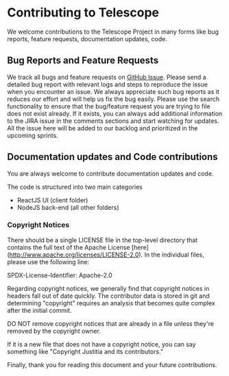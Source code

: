 # Contributing to Telescope

We welcome contributions to the Telescope Project in many forms like bug reports, feature requests,  documentation updates, code.


## Bug Reports and Feature Requests

We track all bugs and feature requests on [GitHub Issue](https://github.com/DSiSc/telescope/issues). Please send a detailed bug report with relevant logs and steps to reproduce the issue when you encounter an issue. We always appreciate such bug reports as it reduces our effort and will help us fix the bug easily. Please use the search functionality to ensure that the bug/feature request you are trying to file does not exist already. If it exists, you can always add additional information to the JIRA issue in the comments sections and start watching for updates. All the issue here will be added to our backlog and prioritized in the upcoming sprints.

## Documentation updates and Code contributions

You are always welcome to contribute documentation updates and code.

The code is structured into two main categories
* ReactJS UI (client folder)
* NodeJS back-end (all other folders)

### Copyright Notices

There should be a single LICENSE file in the top-level directory that contains the full text of the Apache License [here] (http://www.apache.org/licenses/LICENSE-2.0).
In the individual files, please use the following line:

SPDX-License-Identifier: Apache-2.0

Regarding copyright notices, we generally find that copyright notices in headers fall out of date quickly. The contributor data is stored in git and determining "copyright" requires an analysis that becomes quite complex after the initial commit.

DO NOT remove copyright notices that are already in a file unless they're removed by the copyright owner.

If it is a new file that does not have a copyright notice, you can say something like "Copyright Justitia and its contributors."

Finally, thank you for reading this document and your future contributions.
